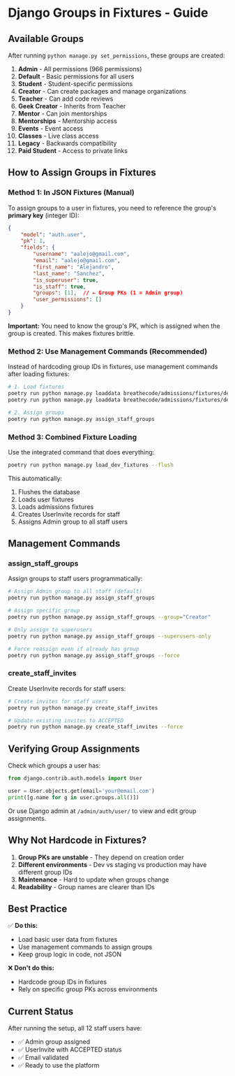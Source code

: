 # Django Groups in Fixtures - Guide

## Available Groups

After running `python manage.py set_permissions`, these groups are created:

1. **Admin** - All permissions (966 permissions)
2. **Default** - Basic permissions for all users
3. **Student** - Student-specific permissions
4. **Creator** - Can create packages and manage organizations
5. **Teacher** - Can add code reviews
6. **Geek Creator** - Inherits from Teacher
7. **Mentor** - Can join mentorships
8. **Mentorships** - Mentorship access
9. **Events** - Event access
10. **Classes** - Live class access
11. **Legacy** - Backwards compatibility
12. **Paid Student** - Access to private links

## How to Assign Groups in Fixtures

### Method 1: In JSON Fixtures (Manual)

To assign groups to a user in fixtures, you need to reference the group's **primary key** (integer ID):

```json
{
    "model": "auth.user",
    "pk": 1,
    "fields": {
        "username": "aalejo@gmail.com",
        "email": "aalejo@gmail.com",
        "first_name": "Alejandro",
        "last_name": "Sanchez",
        "is_superuser": true,
        "is_staff": true,
        "groups": [1],  // ← Group PKs (1 = Admin group)
        "user_permissions": []
    }
}
```

**Important:** You need to know the group's PK, which is assigned when the group is created. This makes fixtures brittle.

### Method 2: Use Management Commands (Recommended)

Instead of hardcoding group IDs in fixtures, use management commands after loading fixtures:

```bash
# 1. Load fixtures
poetry run python manage.py loaddata breathecode/admissions/fixtures/dev_user.json
poetry run python manage.py loaddata breathecode/admissions/fixtures/dev_data.json

# 2. Assign groups
poetry run python manage.py assign_staff_groups
```

### Method 3: Combined Fixture Loading

Use the integrated command that does everything:

```bash
poetry run python manage.py load_dev_fixtures --flush
```

This automatically:
1. Flushes the database
2. Loads user fixtures
3. Loads admissions fixtures
4. Creates UserInvite records for staff
5. Assigns Admin group to all staff users

## Management Commands

### assign_staff_groups

Assign groups to staff users programmatically:

```bash
# Assign Admin group to all staff (default)
poetry run python manage.py assign_staff_groups

# Assign specific group
poetry run python manage.py assign_staff_groups --group="Creator"

# Only assign to superusers
poetry run python manage.py assign_staff_groups --superusers-only

# Force reassign even if already has group
poetry run python manage.py assign_staff_groups --force
```

### create_staff_invites

Create UserInvite records for staff users:

```bash
# Create invites for staff users
poetry run python manage.py create_staff_invites

# Update existing invites to ACCEPTED
poetry run python manage.py create_staff_invites --force
```

## Verifying Group Assignments

Check which groups a user has:

```python
from django.contrib.auth.models import User

user = User.objects.get(email='your@email.com')
print([g.name for g in user.groups.all()])
```

Or use Django admin at `/admin/auth/user/` to view and edit group assignments.

## Why Not Hardcode in Fixtures?

1. **Group PKs are unstable** - They depend on creation order
2. **Different environments** - Dev vs staging vs production may have different group IDs
3. **Maintenance** - Hard to update when groups change
4. **Readability** - Group names are clearer than IDs

## Best Practice

✅ **Do this:**
- Load basic user data from fixtures
- Use management commands to assign groups
- Keep group logic in code, not JSON

❌ **Don't do this:**
- Hardcode group IDs in fixtures
- Rely on specific group PKs across environments

## Current Status

After running the setup, all 12 staff users have:
- ✅ Admin group assigned
- ✅ UserInvite with ACCEPTED status
- ✅ Email validated
- ✅ Ready to use the platform
